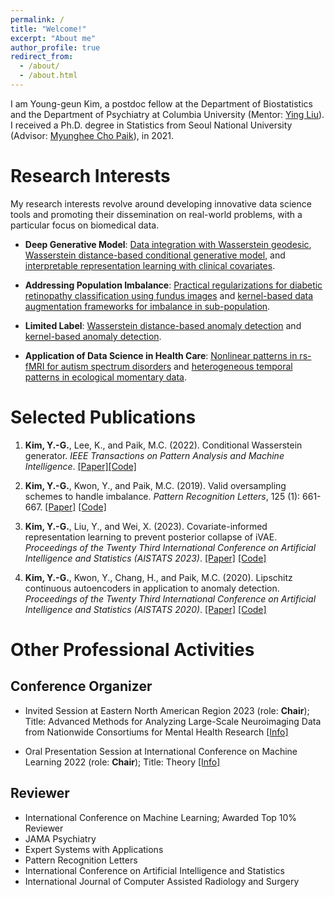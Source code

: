 ```yaml
---
permalink: /
title: "Welcome!"
excerpt: "About me"
author_profile: true
redirect_from: 
  - /about/
  - /about.html
---
```


I am Young-geun Kim, a postdoc fellow at the Department of Biostatistics and the Department of Psychiatry at Columbia University (Mentor: [Ying Liu](https://scholar.google.com/citations?user=08LYEGoAAAAJ&hl=en&oi=ao)). I received a Ph.D. degree in Statistics from Seoul National University (Advisor: [Myunghee Cho Paik](https://scholar.google.com/citations?user=ww1zLWEAAAAJ&hl=en)), in 2021. 

Research Interests
======
My research interests revolve around developing innovative data science tools and promoting their dissemination on real-world problems, with a particular focus on biomedical data. 

- **Deep Generative Model**: [Data integration with Wasserstein geodesic](https://arxiv.org/abs/2308.10145), [Wasserstein distance-based conditional generative model](https://ieeexplore.ieee.org/abstract/document/9944913), and [interpretable representation learning with clinical covariates](https://proceedings.mlr.press/v206/kim23c.html).

- **Addressing Population Imbalance**: [Practical regularizations for diabetic retinopathy classification using fundus images](https://www.sciencedirect.com/science/article/pii/S0167865519301965) and [kernel-based data augmentation frameworks for imbalance in sub-population](https://ojs.aaai.org/index.php/AAAI/article/view/16993).

- **Limited Label**: [Wasserstein distance-based anomaly detection](https://proceedings.mlr.press/v108/kim20c.html) and [kernel-based anomaly detection](https://patents.google.com/patent/KR102202842B1/en).

- **Application of Data Science in Health Care**: [Nonlinear patterns in rs-fMRI for autism spectrum disorders](https://www.biorxiv.org/content/10.1101/2023.09.13.557591v1.abstract) and [heterogeneous temporal patterns in ecological momentary data](https://www.biorxiv.org/content/10.1101/2023.09.13.557652v1.abstract).

Selected Publications
======
1. **Kim, Y.-G.**, Lee, K., and Paik, M.C. (2022). Conditional Wasserstein generator. *IEEE Transactions on Pattern Analysis and Machine Intelligence*. [[Paper]](https://ieeexplore.ieee.org/abstract/document/9944913)[[Code]](https://github.com/kyg0910/Conditional-Wasserstein-Generator)

2. **Kim, Y.-G.**, Kwon, Y., and Paik, M.C. (2019). Valid oversampling schemes to handle imbalance. *Pattern Recognition Letters*, 125 (1): 661-667. [[Paper]](https://doi.org/10.1016/j.patrec.2019.07.006) [[Code]](https://github.com/ykwon0407/valid-oversample)

3. **Kim, Y.-G.**, Liu, Y., and Wei, X. (2023). Covariate-informed representation learning to prevent posterior collapse of iVAE. *Proceedings of the Twenty Third International Conference on Artificial Intelligence and Statistics (AISTATS 2023)*. [[Paper]](https://proceedings.mlr.press/v206/kim23c/kim23c.pdf) [[Code]](https://github.com/kyg0910/CI-iVAE)

4. **Kim, Y.-G.**, Kwon, Y., Chang, H., and Paik, M.C. (2020). Lipschitz continuous autoencoders in application to anomaly detection. *Proceedings of the Twenty Third International Conference on Artificial Intelligence and Statistics (AISTATS 2020)*. [[Paper]](http://proceedings.mlr.press/v108/kim20c.html) [[Code]](https://github.com/kyg0910/Lipschitz-Continuous-Autoencoders-in-Application-to-Anomaly-Detection)

Other Professional Activities
======
## Conference Organizer
- Invited Session at Eastern North American Region 2023 (role: **Chair**); Title: Advanced Methods for Analyzing Large-Scale Neuroimaging Data from Nationwide Consortiums for Mental Health Research [[Info]](https://www.enar.org/meetings/spring2023/program/Invited_Preliminary_Program.cfm)

- Oral Presentation Session at International Conference on Machine Learning 2022 (role: **Chair**); Title: Theory [[Info]](https://icml.cc/virtual/2022/session/20086)

## Reviewer
- International Conference on Machine Learning; Awarded Top 10% Reviewer
- JAMA Psychiatry
- Expert Systems with Applications
- Pattern Recognition Letters
- International Conference on Artificial Intelligence and Statistics
- International Journal of Computer Assisted Radiology and Surgery
